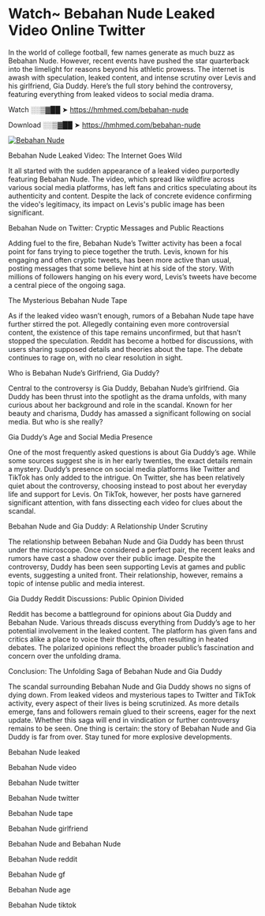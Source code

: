 # Watch~ Bebahan Nude Leaked Video Online Twitter

In the world of college football, few names generate as much buzz as Bebahan Nude. However, recent events have pushed the star quarterback into the limelight for reasons beyond his athletic prowess. The internet is awash with speculation, leaked content, and intense scrutiny over Levis and his girlfriend, Gia Duddy. Here’s the full story behind the controversy, featuring everything from leaked videos to social media drama.

Watch ░░▒▓██ ➤ https://hmhmed.com/bebahan-nude

Download ░░▒▓██ ➤ https://hmhmed.com/bebahan-nude

[![Bebahan Nude](https://i.imgur.com/dJHk4Zq.gif)](https://hmhmed.com/bebahan-nude)

Bebahan Nude Leaked Video: The Internet Goes Wild

It all started with the sudden appearance of a leaked video purportedly featuring Bebahan Nude. The video, which spread like wildfire across various social media platforms, has left fans and critics speculating about its authenticity and content. Despite the lack of concrete evidence confirming the video's legitimacy, its impact on Levis's public image has been significant.

Bebahan Nude on Twitter: Cryptic Messages and Public Reactions

Adding fuel to the fire, Bebahan Nude’s Twitter activity has been a focal point for fans trying to piece together the truth. Levis, known for his engaging and often cryptic tweets, has been more active than usual, posting messages that some believe hint at his side of the story. With millions of followers hanging on his every word, Levis’s tweets have become a central piece of the ongoing saga.

The Mysterious Bebahan Nude Tape

As if the leaked video wasn’t enough, rumors of a Bebahan Nude tape have further stirred the pot. Allegedly containing even more controversial content, the existence of this tape remains unconfirmed, but that hasn’t stopped the speculation. Reddit has become a hotbed for discussions, with users sharing supposed details and theories about the tape. The debate continues to rage on, with no clear resolution in sight.

Who is Bebahan Nude’s Girlfriend, Gia Duddy?

Central to the controversy is Gia Duddy, Bebahan Nude’s girlfriend. Gia Duddy has been thrust into the spotlight as the drama unfolds, with many curious about her background and role in the scandal. Known for her beauty and charisma, Duddy has amassed a significant following on social media. But who is she really?

Gia Duddy’s Age and Social Media Presence

One of the most frequently asked questions is about Gia Duddy’s age. While some sources suggest she is in her early twenties, the exact details remain a mystery. Duddy’s presence on social media platforms like Twitter and TikTok has only added to the intrigue. On Twitter, she has been relatively quiet about the controversy, choosing instead to post about her everyday life and support for Levis. On TikTok, however, her posts have garnered significant attention, with fans dissecting each video for clues about the scandal.

Bebahan Nude and Gia Duddy: A Relationship Under Scrutiny

The relationship between Bebahan Nude and Gia Duddy has been thrust under the microscope. Once considered a perfect pair, the recent leaks and rumors have cast a shadow over their public image. Despite the controversy, Duddy has been seen supporting Levis at games and public events, suggesting a united front. Their relationship, however, remains a topic of intense public and media interest.

Gia Duddy Reddit Discussions: Public Opinion Divided

Reddit has become a battleground for opinions about Gia Duddy and Bebahan Nude. Various threads discuss everything from Duddy’s age to her potential involvement in the leaked content. The platform has given fans and critics alike a place to voice their thoughts, often resulting in heated debates. The polarized opinions reflect the broader public’s fascination and concern over the unfolding drama.

Conclusion: The Unfolding Saga of Bebahan Nude and Gia Duddy

The scandal surrounding Bebahan Nude and Gia Duddy shows no signs of dying down. From leaked videos and mysterious tapes to Twitter and TikTok activity, every aspect of their lives is being scrutinized. As more details emerge, fans and followers remain glued to their screens, eager for the next update. Whether this saga will end in vindication or further controversy remains to be seen. One thing is certain: the story of Bebahan Nude and Gia Duddy is far from over. Stay tuned for more explosive developments.

Bebahan Nude leaked

Bebahan Nude video

Bebahan Nude twitter

Bebahan Nude twitter

Bebahan Nude tape

Bebahan Nude girlfriend

Bebahan Nude and Bebahan Nude

Bebahan Nude reddit

Bebahan Nude gf

Bebahan Nude age

Bebahan Nude tiktok